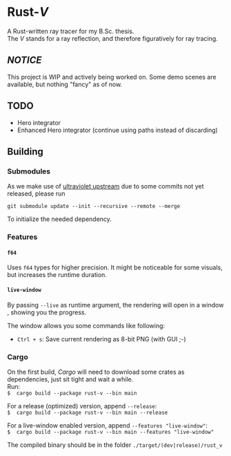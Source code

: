 # Rust\-_V_
A Rust-written ray tracer for my B.Sc. thesis. \
The _V_ stands for a ray reflection, and therefore figuratively for ray tracing.

## *NOTICE*
This project is WIP and actively being worked on.
Some demo scenes are available, but nothing "fancy" as of now.

## TODO
- Hero integrator
- Enhanced Hero integrator (continue using paths instead of discarding)

## Building
### Submodules
As we make use of [ultraviolet upstream](https://github.com/termhn/ultraviolet) due to some commits not yet released,
please run
```
git submodule update --init --recursive --remote --merge
```
To initialize the needed dependency.

### Features
#### `f64`
Uses `f64` types for higher precision. It might be noticeable for some visuals, but increases the runtime duration.

#### `live-window`
By passing `--live` as runtime argument, the rendering will open in a window , showing you the progress.

The window allows you some commands like following:
- `Ctrl + s`: Save current rendering as 8-bit PNG (with GUI ;-)

### Cargo
On the first build, _Cargo_ will need to download some crates as dependencies, just sit tight and wait a while. \
Run: \
`$  cargo build --package rust-v --bin main`

For a release (optimized) version, append `--release`: \
`$  cargo build --package rust-v --bin main --release`

For a live-window enabled version, append `--features "live-window"`: \
`$  cargo build --package rust-v --bin main --features "live-window"`

The compiled binary should be in the folder `./target/(dev|release)/rust_v`
